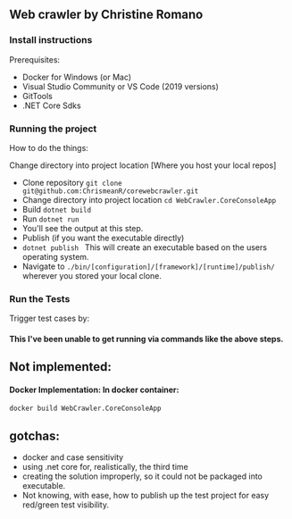 ## Web crawler by Christine Romano

### Install instructions
Prerequisites: 
- Docker for Windows (or Mac)
- Visual Studio Community or VS Code (2019 versions)
- GitTools
- .NET Core Sdks



### Running the project
How to do the things:

Change directory into project location [Where you host your local repos]
- Clone repository ```git clone git@github.com:ChrismeanR/corewebcrawler.git```
- Change directory into project location ```cd WebCrawler.CoreConsoleApp```
- Build ```dotnet build```
- Run ```dotnet run```
- You'll see the output at this step.
- Publish (if you want the executable directly)
- ```dotnet publish ``` This will create an executable based on the users operating system.
- Navigate to ```./bin/[configuration]/[framework]/[runtime]/publish/ ``` wherever you stored your local clone.


### Run the Tests
Trigger test cases by:
#### This I've been unable to get running via commands like the above steps. 

## Not implemented:


#### Docker Implementation: In docker container:
```docker build WebCrawler.CoreConsoleApp```

## gotchas:
- docker and case sensitivity
- using .net core for, realistically, the third time
- creating the solution improperly, so it could not be packaged into executable.
- Not knowing, with ease, how to publish up the test project for easy red/green test visibility.